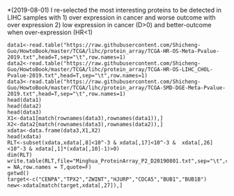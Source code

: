 

*(2019-08-01) I re-selected the most interesting proteins to be detected in LIHC samples with 1) over expression in cancer and worse outcome with over expression 2) low expression in cancer (D>0) and better-outcome when over-expression (HR<1)
```
data1<-read.table("https://raw.githubusercontent.com/Shicheng-Guo/HowtoBook/master/TCGA/lihc/protein_array/TCGA-HR-OS-Meta-Pvalue-2019.txt",head=T,sep="\t",row.names=1)
data2<-read.table("https://raw.githubusercontent.com/Shicheng-Guo/HowtoBook/master/TCGA/lihc/protein_array/TCGA-HR-OS-LIHC_CHOL-Pvalue-2019.txt",head=T,sep="\t",row.names=1)
data3<-read.table("https://raw.githubusercontent.com/Shicheng-Guo/HowtoBook/master/TCGA/lihc/protein_array/TCGA-SMD-DGE-Meta-Pvalue-2019.txt",head=T,sep="\t",row.names=1)
head(data1)
head(data2)
head(data3)
X1<-data1[match(rownames(data3),rownames(data1)),]
X2<-data2[match(rownames(data3),rownames(data2)),]
xdata<-data.frame(data3,X1,X2)
head(xdata)
RLT<-subset(xdata,xdata[,8]<10^-3 & xdata[,17]<10^-3 &  xdata[,26]<10^-3 & xdata[,1]*(xdata[,10]-1)>0)
dim(RLT)
write.table(RLT,file="Minghua_ProteinArray_P2_D20190801.txt",sep="\t",col.names = NA,row.names = T,quote=F)
getwd()
target<-c("CENPA","TPX2","ZWINT","HJURP","CDCA5","BUB1","BUB1B")
new<-xdata[match(target,xdata[,27]),]
```
